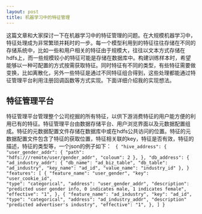 ```yaml
---
layout: post
title: 机器学习中的特征管理
---
```


这篇文章和大家探讨一下在机器学习中的特征管理的问题。在大规模机器学习中，特征处理成为非常繁琐并耗时的一步。每一个模型利用到的特征往往存储在不同的存储系统中，比如一些和用户相关的特征由于规模大，往往以文本方式存储在hdfs上，而一些规模较小的特征可能是存储在数据库中。构建训练样本时，希望能够以一种可配置的方式按需获取特征。同时特征有不同的类型，有些特征需要做变换，比如离散化，另外一些特征是通过不同特征组合得到，这些处理都能通过特征管理平台利用注册回调函数等方式实现。下面详细介绍我的实现想法。

特征管理平台
----------------

特征管理平台管理整个公司挖掘的所有特征，以供下游消费特征的用户能方便的利用已有的特征。特征管理平台由数据存储平台、用户浏览界面以及元数据配置组成。特征的元数据配置文件存储在数据库中或在hdfs公共访问的位置。特征的元数据配置文件包含了特征的获取位置，特征相关联的key，特征是否有效，特征的描述，特征的类型等，一个json的例子如下：
<code>
{ 
  "hive_address": {
    "user_gender_addr": {
      "path": "hdfs:///remote/user/gender_addr",
      "coloum": 2
     },
  },
  "db_address": {
    "ad_industry_addr": {
      "db_name": "ad_biz_table",
      "db_table": "ad_industry",
      "key_name": "ad_id",
      "value_name": "industry_id"
     },
  }
  "features": [
    {
      "feature_name": "user_gender",
      "key": "user_cookie_id",
      "type": "categorical",
      "address": "user_gender_addr",
      "description": "predicted user gender info, 0 indicates male, 1 indicates female", 
      "effective": "1",
    },
    {
      "feature_name": "ad_industry",
      "key": "ad_id",
      "type": "categorical",
      "address": "ad_industry_addr",
      "description" "predicted advertiser's industry",
      "effective": "1",
    },
  ]
}
</code>  
